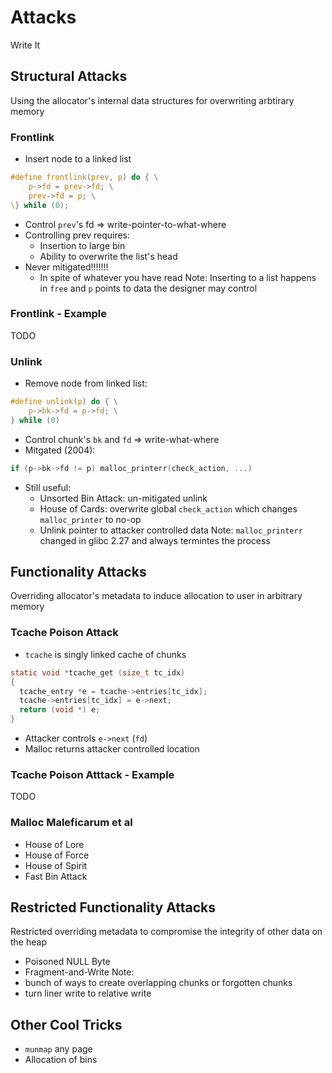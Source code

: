 # Attacks
Write It


## Structural Attacks

Using the allocator's internal data structures for overwriting arbtirary memory


### Frontlink
* Insert node to a linked list
```C
#define frontlink(prev, p) do { \
    p->fd = prev->fd; \
    prev->fd = p; \
\} while (0);
```
* Control `prev`'s fd => write-pointer-to-what-where
* Controlling prev requires:
    - Insertion to large bin
    - Ability to overwrite the list's head
* Never mitigated!!!!!!!
    - In spite of whatever you have read
Note:
Inserting to a list happens in `free` and `p` points to data the designer may control


### Frontlink - Example
TODO


### Unlink
* Remove node from linked list:
```C
#define unlink(p) do { \
    p->bk->fd = p->fd; \
} while (0)
```
* Control chunk's `bk` and `fd` => write-what-where
* Mitgated (2004): 
```C
if (p->bk->fd != p) malloc_printerr(check_action, ...)
```
* Still useful:
    - Unsorted Bin Attack: un-mitigated unlink
    - House of Cards: overwrite global `check_action` which changes `malloc_printer` to no-op
    - Unlink pointer to attacker controlled data
Note:
`malloc_printerr` changed in glibc 2.27 and always termintes the process


## Functionality Attacks

Overriding allocator's metadata to induce allocation to user in arbitrary memory


### Tcache Poison Attack
* `tcache` is singly linked cache of chunks
```C
static void *tcache_get (size_t tc_idx)
{
  tcache_entry *e = tcache->entries[tc_idx];
  tcache->entries[tc_idx] = e->next;
  return (void *) e;
}
```
* Attacker controls `e->next` (`fd`)
* Malloc returns attacker controlled location 


### Tcache Poison Atttack - Example
TODO


### Malloc Maleficarum et al
* House of Lore
* House of Force
* House of Spirit
* Fast Bin Attack 


## Restricted Functionality Attacks
Restricted overriding metadata to compromise the integrity of other data on the heap

* Poisoned NULL Byte
* Fragment-and-Write
Note:
* bunch of ways to create overlapping chunks or forgotten chunks
* turn liner write to relative write


## Other Cool Tricks
* `munmap` any page
* Allocation of bins
